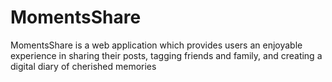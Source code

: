 # MomentsShare
MomentsShare is a web application which provides users an enjoyable experience in  sharing their posts, tagging friends and family, and creating a digital diary of cherished memories
